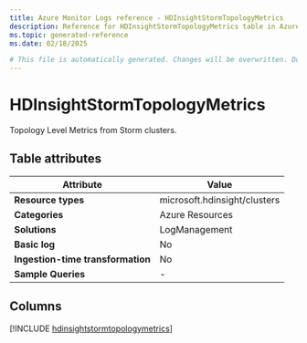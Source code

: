 ```yaml
---
title: Azure Monitor Logs reference - HDInsightStormTopologyMetrics
description: Reference for HDInsightStormTopologyMetrics table in Azure Monitor Logs.
ms.topic: generated-reference
ms.date: 02/18/2025

# This file is automatically generated. Changes will be overwritten. Do not change this file directly.
---
```


# HDInsightStormTopologyMetrics

Topology Level Metrics from Storm clusters.


## Table attributes

|Attribute|Value|
|---|---|
|**Resource types**|microsoft.hdinsight/clusters|
|**Categories**|Azure Resources|
|**Solutions**| LogManagement|
|**Basic log**|No|
|**Ingestion-time transformation**|No|
|**Sample Queries**|-|



## Columns
  
[!INCLUDE [hdinsightstormtopologymetrics](~/reusable-content/ce-skilling/azure/includes/azure-monitor/reference/tables/hdinsightstormtopologymetrics-include.md)]

